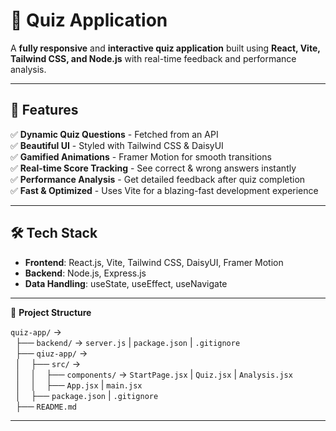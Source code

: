 # 🎯 Quiz Application

A **fully responsive** and **interactive quiz application** built using **React, Vite, Tailwind CSS, and Node.js** with real-time feedback and performance analysis.

---

## 🚀 Features

✅ **Dynamic Quiz Questions** - Fetched from an API  
✅ **Beautiful UI** - Styled with Tailwind CSS & DaisyUI  
✅ **Gamified Animations** - Framer Motion for smooth transitions  
✅ **Real-time Score Tracking** - See correct & wrong answers instantly  
✅ **Performance Analysis** - Get detailed feedback after quiz completion  
✅ **Fast & Optimized** - Uses Vite for a blazing-fast development experience

---

## 🛠️ Tech Stack

- **Frontend**: React.js, Vite, Tailwind CSS, DaisyUI, Framer Motion
- **Backend**: Node.js, Express.js
- **Data Handling**: useState, useEffect, useNavigate

---

📂 **Project Structure**

`quiz-app/` →  
&nbsp;&nbsp;├── `backend/` → `server.js` | `package.json` | `.gitignore`  
&nbsp;&nbsp;├── `qiuz-app/` →  
&nbsp;&nbsp;│&nbsp;&nbsp;&nbsp;&nbsp;├── `src/` →  
&nbsp;&nbsp;│&nbsp;&nbsp;&nbsp;&nbsp;│&nbsp;&nbsp;&nbsp;&nbsp;├── `components/` → `StartPage.jsx` | `Quiz.jsx` | `Analysis.jsx`  
&nbsp;&nbsp;│&nbsp;&nbsp;&nbsp;&nbsp;│&nbsp;&nbsp;&nbsp;&nbsp;├── `App.jsx` | `main.jsx`  
&nbsp;&nbsp;│&nbsp;&nbsp;&nbsp;&nbsp;├── `package.json` | `.gitignore`  
&nbsp;&nbsp;├── `README.md`

---

